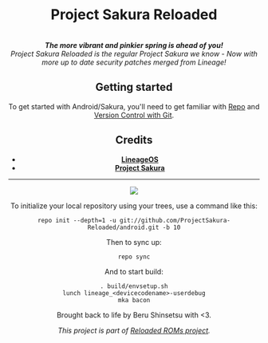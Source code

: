 <div align="center">
<h1>Project Sakura Reloaded</h1>
</br>
<strong><i> The more vibrant and pinkier spring is ahead of you! </i></strong>
</br>
<i> Project Sakura Reloaded is the regular Project Sakura we know - Now with more up to date security patches merged from Lineage! </i>
</br>

Getting started
---------------
To get started with Android/Sakura, you'll need to get
familiar with [Repo](https://source.android.com/source/using-repo.html) and [Version Control with Git](https://source.android.com/source/version-control.html).
  
Credits
-------
- [**LineageOS**](https://github.com/LineageOS)
- [**Project Sakura**](https://github.com/ProjectSakura)
*********
<a href="https://twitter.com/WindowZ414">
<img src="https://img.shields.io/badge/Reloader-Twitter-blue?style=for-the-badge">
</a>

To initialize your local repository using your trees, use a command like this:  
```
repo init --depth=1 -u git://github.com/ProjectSakura-Reloaded/android.git -b 10
```
Then to sync up:
```
repo sync
```
And to start build:
```
. build/envsetup.sh
lunch lineage_<devicecodename>-userdebug
mka bacon
```

Brought back to life by Beru Shinsetsu with <3.

*This project is part of [Reloaded ROMs project](https://t.me/Reloaded_ROMs).*

